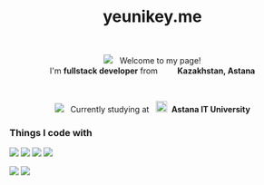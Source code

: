 
<h1 align="center">yeunikey.me</h1>
<br>
<p align="center"><img src="https://cdn.jsdelivr.net/gh/Readme-Workflows/Readme-Icons@main/icons/octicons/RequestedChanges.svg"/> &nbsp; Welcome to my page!<br>
I'm <b>fullstack developer</b> from &nbsp; <img src="https://upload.wikimedia.org/wikipedia/commons/thumb/3/30/Flag_of_Kazakhstan.png/1200px-Flag_of_Kazakhstan.png" height="15px" width="auto"/> &nbsp<b>Kazakhstan, Astana</b></p>
<br>
<p align="center"><img src="https://cdn.jsdelivr.net/gh/Readme-Workflows/Readme-Icons@main/icons/octicons/StarredRepositoryYellow.svg"/> &nbsp; Currently studying at &nbsp; <img src="https://moodle.astanait.edu.kz/pluginfile.php/1/core_admin/logocompact/300x300/1677736259/logo%20AITU%28imageonly%29.png" height="20px" width="auto"/> &nbsp;<b>Astana IT University</b></p>
<h3>Things I code with</h3>
<p>
<img src="https://img.shields.io/badge/java-%23ED8B00.svg?style=for-the-badge&logo=openjdk&logoColor=white"/>
<img src="https://img.shields.io/badge/TypeScript-007ACC?style=for-the-badge&logo=typescript&logoColor=white"/>
<img src="https://img.shields.io/badge/c++-%2300599C.svg?style=for-the-badge&logo=c%2B%2B&logoColor=white"/>
<img src="https://img.shields.io/badge/python-3670A0?style=for-the-badge&logo=python&logoColor=ffdd54"/>
</p>
<p>
<img src="https://img.shields.io/badge/react-%2320232a.svg?style=for-the-badge&logo=react&logoColor=%2361DAFB"/>
<img src="https://img.shields.io/badge/spring-%236DB33F.svg?style=for-the-badge&logo=spring&logoColor=white"/>
<img src=""/>
<img src=""/>
<img src=""/>
<img src=""/>
</p>
